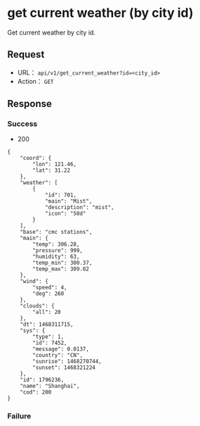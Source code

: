 # get current weather (by city id)

Get current weather by city id.

## Request


* URL： `api/v1/get_current_weather?id=<city_id>`
* Action： `GET`

	
## Response


### Success

* 200

```
{
    "coord": {
        "lon": 121.46, 
        "lat": 31.22
    }, 
    "weather": [
        {
            "id": 701, 
            "main": "Mist", 
            "description": "mist", 
            "icon": "50d"
        }
    ], 
    "base": "cmc stations", 
    "main": {
        "temp": 306.28, 
        "pressure": 999, 
        "humidity": 63, 
        "temp_min": 300.37, 
        "temp_max": 309.82
    }, 
    "wind": {
        "speed": 4, 
        "deg": 260
    }, 
    "clouds": {
        "all": 20
    }, 
    "dt": 1468311715, 
    "sys": {
        "type": 1, 
        "id": 7452, 
        "message": 0.0137, 
        "country": "CN", 
        "sunrise": 1468270744, 
        "sunset": 1468321224
    }, 
    "id": 1796236, 
    "name": "Shanghai", 
    "cod": 200
}
```

### Failure

